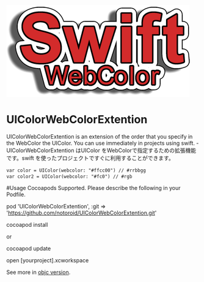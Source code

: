 <img src="https://raw.githubusercontent.com/notoroid/UIColorWebColorExtention/master/swiftWebColor.png" style="width: 480px; height: 240px;" alt="Logo" /></a>

# UIColorWebColorExtention
UIColorWebColorExtention is an extension of the order that you specify in the WebColor the UIColor. You can use immediately in projects using swift. - UIColorWebColorExtention はUIColor をWebColorで指定するための拡張機能です。swift を使ったプロジェクトですぐに利用することができます。

    var color = UIColor(webcolor: "#ffcc00") // #rrbbgg
    var color2 = UIColor(webcolor: "#fc0") // #rgb

#Usage
Cocoapods Supported. Please describe the following in your Podfile.

pod 'UIColorWebColorExtention', :git => 'https://github.com/notoroid/UIColorWebColorExtention.git'

cocoapod install

or

cocoapod update

open [yourproject].xcworkspace


See more in [objc version](https://github.com/notoroid/UIColor-IDPWebColor).
